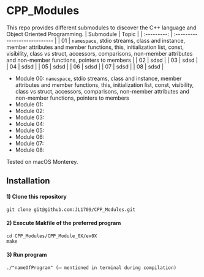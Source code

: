 # CPP_Modules
This repo provides different submodules to discover the C++ language and Object Oriented Programming.
| Submodule   | Topic                      |
| :---------: | :---------------------------- | 
| 01        | `namespace`, stdio streams, class and instance, member attributes and member functions, this, initialization list, const, visibility, class vs struct, accessors, comparisons, non-member attributes and non-member functions, pointers to members |
| 02        | sdsd |
| 03        | sdsd |
| 04        | sdsd |
| 05        | sdsd |
| 06        | sdsd |
| 07        | sdsd |
| 08        | sdsd |






- Module 00: `namespace`, stdio streams, class and instance, member attributes and member functions, this, initialization list, const, visibility, class vs struct, accessors, comparisons, non-member attributes and non-member functions, pointers to members
- Module 01:
- Module 02:
- Module 03:
- Module 04:
- Module 05:
- Module 06:
- Module 07:
- Module 08: 

Tested on macOS Monterey.

## Installation

#### 1) Clone this repository 
```
git clone git@github.com:JL1709/CPP_Modules.git
```

#### 2) Execute Makfile of the preferred program
```
cd CPP_Modules/CPP_Module_0X/ex0X
make
```

#### 3)  Run program
```
./"nameOfProgram" (⟶ mentioned in terminal during compilation)
```
